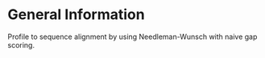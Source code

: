 # General Information
Profile to sequence alignment by using Needleman-Wunsch with naive gap scoring.
